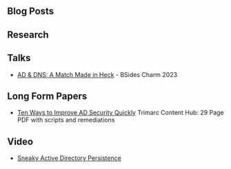 ## Blog Posts


## Research

## Talks
- [AD & DNS: A Match Made in Heck](https://www.hub.trimarcsecurity.com/post/ad-dns-a-match-made-in-heck) - BSides Charm 2023

## Long Form Papers
- [Ten Ways to Improve AD Security Quickly](https://www.hub.trimarcsecurity.com/post/ten-ways-to-improve-ad-security-quickly) Trimarc Content Hub: 29 Page PDF with scripts and remediations


## Video
- [Sneaky Active Directory Persistence](https://www.hub.trimarcsecurity.com/video?wix-vod-video-id=NdiHgoqoezM&wix-vod-comp-id=comp-k9ynu2kz)
